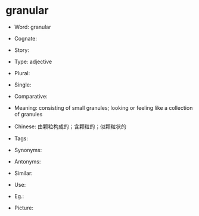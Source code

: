 # granular

- Word: granular
- Cognate: 
- Story: 

- Type: adjective
- Plural: 
- Single: 
- Comparative: 
- Meaning: consisting of small granules; looking or feeling like a collection of granules
- Chinese: 由颗粒构成的；含颗粒的；似颗粒状的
- Tags: 
- Synonyms: 
- Antonyms: 
- Similar: 
- Use: 
- Eg.: 
- Picture: 

